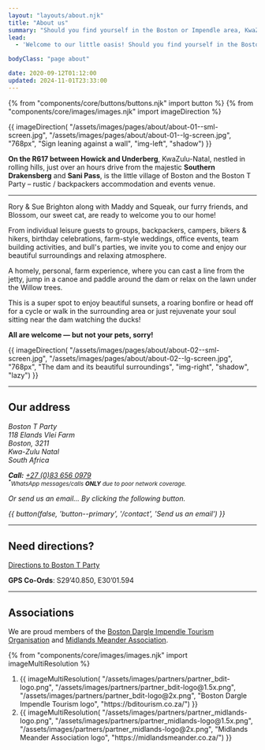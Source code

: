 ```yaml
---
layout: "layouts/about.njk"
title: "About us"
summary: "Should you find yourself in the Boston or Impendle area, KwaZulu-Natal, the Boston T Party is a perfect spot if you need somewhere to stay or an authentic venue to hold your event."
lead:
  - 'Welcome to our little oasis! Should you find yourself in the Boston or Impendle area, the Boston T Party is a perfect spot if you need <a href="/accommodation">somewhere to stay</a> or an authentic <a href="/venue-hire">venue to hold your event</a>.'

bodyClass: "page about"

date: 2020-09-12T01:12:00
updated: 2024-11-01T23:33:00
---
```


{% from "components/core/buttons/buttons.njk" import button %}
{% from "components/core/images/images.njk" import imageDirection %}

{{ imageDirection(
  "/assets/images/pages/about/about-01--sml-screen.jpg",
  "/assets/images/pages/about/about-01--lg-screen.jpg",
  "768px",
  "Sign leaning against a wall",
  "img-left",
  "shadow")
}}

**On the R617 between Howick and Underberg**, KwaZulu-Natal, nestled in rolling hills, just over an hours drive from the majestic **Southern Drakensberg** and **Sani Pass**, is the little village of Boston and the Boston T Party – rustic / backpackers accommodation and events venue.

---

Rory & Sue Brighton along with Maddy and Squeak, our furry friends, and Blossom, our sweet cat, are ready to welcome you to our home!

From individual leisure guests to groups, backpackers, campers, bikers & hikers, birthday celebrations, farm-style weddings, office events, team building activities, and bull's parties, we invite you to come and enjoy our beautiful surroundings and relaxing atmosphere.

A homely, personal, farm experience, where you can cast a line from the jetty, jump in a canoe and paddle around the dam or relax on the lawn under the Willow trees.

This is a super spot to enjoy beautiful sunsets, a roaring bonfire or head off for a cycle or walk in the surrounding area or just rejuvenate your soul sitting near the dam watching the ducks!

**All are welcome &mdash; but not your pets, sorry!**

{{ imageDirection(
  "/assets/images/pages/about/about-02--sml-screen.jpg",
  "/assets/images/pages/about/about-02--lg-screen.jpg",
  "768px",
  "The dam and its beautiful surroundings",
  "img-right",
  "shadow",
  "lazy")
}}

---

## Our address

<address>

Boston T Party   
118 Elands Vlei Farm  
Boston, 3211  
Kwa-Zulu Natal  
South Africa

**Call:** <a href="tel:27-83-6560979" rel="nofollow">+27 (0)83 656 0979</a>  
<small><sup><b>*</b></sup>*WhatsApp messages/calls **ONLY** due to poor network coverage.*</small>

Or send us an email... <span class="visually-hidden">By clicking the following button.</span>

{{ button(false, 'button--primary', '/contact', 'Send us an email') }}

</address>

---

<div class="[ call-out ] [ flow ]">

## Need directions?

[Directions to Boston T Party][1]

**GPS Co-Ords**: S29&rsquo;40.850, E30&rsquo;01.594

</div>

---

## Associations

We are proud members of the [Boston Dargle Impendle Tourism Organisation][2] and [Midlands Meander Association][3].

{% from "components/core/images/images.njk" import imageMultiResolution %}

<ol role="list" class="[ auto-grid ] [ no-list ] [ flow ] [ align_items--center ]">
  <li>
    {{ imageMultiResolution(
      "/assets/images/partners/partner_bdit-logo.png",
      "/assets/images/partners/partner_bdit-logo@1.5x.png",
      "/assets/images/partners/partner_bdit-logo@2x.png",
      "Boston Dargle Impendle Tourism logo",
      "https://bditourism.co.za/")
    }}
  </li>
  <li>
    {{ imageMultiResolution(
      "/assets/images/partners/partner_midlands-logo.png",
      "/assets/images/partners/partner_midlands-logo@1.5x.png",
      "/assets/images/partners/partner_midlands-logo@2x.png",
      "Midlands Meander Association logo",
      "https://midlandsmeander.co.za/")
    }}
  </li>
</ol>

[1]: /contact/directions
[2]: https://bditourism.co.za/
[3]: https://midlandsmeander.co.za/
